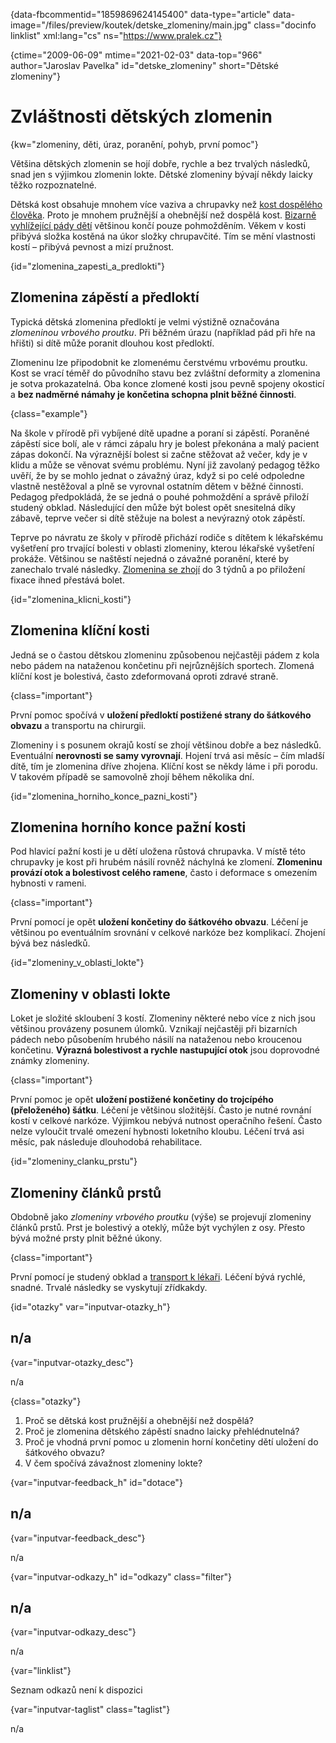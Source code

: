 
{data-fbcommentid="1859869624145400" data-type="article" data-image="/files/preview/koutek/detske_zlomeniny/main.jpg" class="docinfo linklist" xml:lang="cs" ns="https://www.pralek.cz"}

{ctime="2009-06-09" mtime="2021-02-03" data-top="966" author="Jaroslav Pavelka" id="detske_zlomeniny" short="Dětské zlomeniny"}

# Zvláštnosti dětských zlomenin

{kw="zlomeniny, děti, úraz, poranění, pohyb, první pomoc"}

Většina dětských zlomenin se hojí dobře, rychle a bez trvalých následků, snad jen s výjimkou zlomenin lokte. Dětské zlomeniny bývají někdy laicky těžko rozpoznatelné.

Dětská kost obsahuje mnohem více vaziva a chrupavky než [kost dospělého člověka][1]. Proto je mnohem pružnější a ohebnější než dospělá kost. [Bizarně vyhlížející pády dětí][2] většinou končí pouze pohmožděním. Věkem v kosti přibývá složka kostěná na úkor složky chrupavčité. Tím se mění vlastnosti kostí – přibývá pevnost a mizí pružnost.

{id="zlomenina\_zapesti\_a_predlokti"}

## Zlomenina zápěstí a předloktí

Typická dětská zlomenina předloktí je velmi výstižně označována _zlomeninou vrbového proutku_. Při běžném úrazu (například pád při hře na hřišti) si dítě může poranit dlouhou kost předloktí.

Zlomeninu lze připodobnit ke zlomenému čerstvému vrbovému proutku. Kost se vrací téměř do původního stavu bez zvláštní deformity a zlomenina je sotva prokazatelná. Oba konce zlomené kosti jsou pevně spojeny okosticí a **bez nadměrné námahy je končetina schopna plnit běžné činnosti**.

{class="example"}

Na škole v přírodě při vybíjené dítě upadne a poraní si zápěstí. Poraněné zápěstí sice bolí, ale v rámci zápalu hry je bolest překonána a malý pacient zápas dokončí. Na výraznější bolest si začne stěžovat až večer, kdy je v klidu a může se věnovat svému problému. Nyní již zavolaný pedagog těžko uvěří, že by se mohlo jednat o závažný úraz, když si po celé odpoledne vlastně nestěžoval a plně se vyrovnal ostatním dětem v běžné činnosti. Pedagog předpokládá, že se jedná o pouhé pohmoždění a správě přiloží studený obklad. Následující den může být bolest opět snesitelná díky zábavě, teprve večer si dítě stěžuje na bolest a nevýrazný otok zápěstí.

Teprve po návratu ze školy v přírodě přichází rodiče s dítětem k lékařskému vyšetření pro trvající bolesti v oblasti zlomeniny, kterou lékařské vyšetření prokáže. Většinou se naštěstí nejedná o závažné poranění, které by zanechalo trvalé následky. [Zlomenina se zhojí][3] do 3 týdnů a po přiložení fixace ihned přestává bolet.

{id="zlomenina\_klicni\_kosti"}

## Zlomenina klíční kosti

Jedná se o častou dětskou zlomeninu způsobenou nejčastěji pádem z kola nebo pádem na nataženou končetinu při nejrůznějších sportech. Zlomená klíční kost je bolestivá, často zdeformovaná oproti zdravé straně.

{class="important"}

První pomoc spočívá v **uložení předloktí postižené strany do šátkového obvazu** a transportu na chirurgii.

Zlomeniny i s posunem okrajů kostí se zhojí většinou dobře a bez následků. Eventuální **nerovnosti se samy vyrovnají**. Hojení trvá asi měsíc – čím mladší dítě, tím je zlomenina dříve zhojena. Klíční kost se někdy láme i při porodu. V takovém případě se samovolně zhojí během několika dní.

{id="zlomenina\_horniho\_konce\_pazni\_kosti"}

## Zlomenina horního konce pažní kosti

Pod hlavicí pažní kosti je u dětí uložena růstová chrupavka. V místě této chrupavky je kost při hrubém násilí rovněž náchylná ke zlomení. **Zlomeninu provází otok a bolestivost celého ramene**, často i deformace s omezením hybnosti v rameni.

{class="important"}

První pomocí je opět **uložení končetiny do šátkového obvazu**. Léčení je většinou po eventuálním srovnání v celkové narkóze bez komplikací. Zhojení bývá bez následků.

{id="zlomeniny\_v\_oblasti_lokte"}

## Zlomeniny v oblasti lokte

Loket je složité skloubení 3 kostí. Zlomeniny některé nebo více z nich jsou většinou provázeny posunem úlomků. Vznikají nejčastěji při bizarních pádech nebo působením hrubého násilí na nataženou nebo kroucenou končetinu. **Výrazná bolestivost a rychle nastupující otok** jsou doprovodné známky zlomeniny.

{class="important"}

První pomoc je opět **uložení postižené končetiny do trojcípého (přeloženého) šátku**. Léčení je většinou složitější. Často je nutné rovnání kostí v celkové narkóze. Výjimkou nebývá nutnost operačního řešení. Často nelze vyloučit trvalé omezení hybnosti loketního kloubu. Léčení trvá asi měsíc, pak následuje dlouhodobá rehabilitace.

{id="zlomeniny\_clanku\_prstu"}

## Zlomeniny článků prstů

Obdobně jako _zlomeniny vrbového proutku_ (výše) se projevují zlomeniny článků prstů. Prst je bolestivý a oteklý, může být vychýlen z osy. Přesto bývá možné prsty plnit běžné úkony.

{class="important"}

První pomocí je studený obklad a [transport k lékaři][4]. Léčení bývá rychlé, snadné. Trvalé následky se vyskytují zřídkakdy.

{id="otazky" var="inputvar-otazky_h"}

## n/a

{var="inputvar-otazky_desc"}

n/a

{class="otazky"}

  1. Proč se dětská kost pružnější a ohebnější než dospělá?
  2. Proč je zlomenina dětského zápěstí snadno laicky přehlédnutelná?
  3. Proč je vhodná první pomoc u zlomenin horní končetiny dětí uložení do šátkového obvazu?
  4. V čem spočívá závažnost zlomeniny lokte?

{var="inputvar-feedback_h" id="dotace"}

## n/a

{var="inputvar-feedback_desc"}

n/a

{var="inputvar-odkazy_h" id="odkazy" class="filter"}

## n/a

{var="inputvar-odkazy_desc"}

n/a

{var="linklist"}

Seznam odkazů není k dispozici

{var="inputvar-taglist" class="taglist"}

n/a

 [1]: zlomeniny
 [2]: urazy_batolat
 [3]: leceni_zlomenin
 [4]: nalehavost_vysetreni

